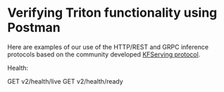 # Verifying Triton functionality using Postman

Here are examples of our use of the HTTP/REST and GRPC inference protocols based on the community developed [KFServing protocol](https://github.com/kubeflow/kfserving/blob/master/docs/predict-api/v2/required_api.md#predict-protocol---version-2).


Health:

GET v2/health/live 
GET v2/health/ready 





